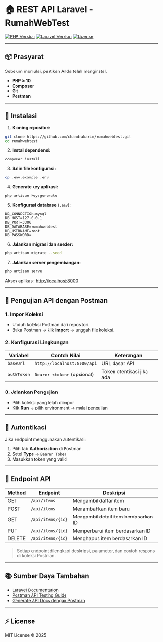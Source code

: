 # 🏠 REST API Laravel - RumahWebTest

[![PHP Version](https://img.shields.io/badge/PHP-10+-blue)](https://www.php.net/)
[![Laravel Version](https://img.shields.io/badge/Laravel-10+-green)](https://laravel.com/)
[![License](https://img.shields.io/badge/License-MIT-yellow)](LICENSE)

---

## 📦 Prasyarat

Sebelum memulai, pastikan Anda telah menginstal:

* **PHP ≥ 10**
* **Composer**
* **Git**
* **Postman**

---

## 🚀 Instalasi

1. **Kloning repositori:**

```bash
git clone https://github.com/chandrakarim/rumahwebtest.git
cd rumahwebtest
```

2. **Instal dependensi:**

```bash
composer install
```

3. **Salin file konfigurasi:**

```bash
cp .env.example .env
```

4. **Generate key aplikasi:**

```bash
php artisan key:generate
```

5. **Konfigurasi database** (`.env`):

```env
DB_CONNECTION=mysql
DB_HOST=127.0.0.1
DB_PORT=3306
DB_DATABASE=rumahwebtest
DB_USERNAME=root
DB_PASSWORD=
```

6. **Jalankan migrasi dan seeder:**

```bash
php artisan migrate --seed
```

7. **Jalankan server pengembangan:**

```bash
php artisan serve
```

Akses aplikasi: [http://localhost:8000](http://localhost:8000)

---

## 🧪 Pengujian API dengan Postman

### 1. Impor Koleksi

* Unduh koleksi Postman dari repositori.
* Buka Postman → klik **Import** → unggah file koleksi.

### 2. Konfigurasi Lingkungan

| Variabel    | Contoh Nilai                | Keterangan                |
| ----------- | --------------------------- | ------------------------- |
| `baseUrl`   | `http://localhost:8000/api` | URL dasar API             |
| `authToken` | `Bearer <token>` (opsional) | Token otentikasi jika ada |

### 3. Jalankan Pengujian

* Pilih koleksi yang telah diimpor
* Klik **Run** → pilih environment → mulai pengujian

---

## 🔐 Autentikasi

Jika endpoint menggunakan autentikasi:

1. Pilih tab **Authorization** di Postman
2. Setel **Type** → `Bearer Token`
3. Masukkan token yang valid

---

## 🧾 Endpoint API

| Method | Endpoint          | Deskripsi                            |
| ------ | ----------------- | ------------------------------------ |
| GET    | `/api/items`      | Mengambil daftar item                |
| POST   | `/api/items`      | Menambahkan item baru                |
| GET    | `/api/items/{id}` | Mengambil detail item berdasarkan ID |
| PUT    | `/api/items/{id}` | Memperbarui item berdasarkan ID      |
| DELETE | `/api/items/{id}` | Menghapus item berdasarkan ID        |

> Setiap endpoint dilengkapi deskripsi, parameter, dan contoh respons di koleksi Postman.

---

## 📚 Sumber Daya Tambahan

* [Laravel Documentation](https://laravel.com/docs)
* [Postman API Testing Guide](https://learning.postman.com/docs/getting-started/introduction/)
* [Generate API Docs dengan Postman](https://medium.com/@kalebalebachew4/generate-postman-docs-for-your-laravel-api-in-minutes-2beab126c52c)

---

## ⚡ License

MIT License © 2025
